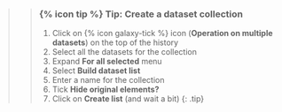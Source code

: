 >
>    > ### {% icon tip %} Tip: Create a dataset collection
>    >
>    > 1. Click on {% icon galaxy-tick %} icon (**Operation on multiple datasets**) on the top of the history
>    > 2. Select all the datasets for the collection
>    > 3. Expand **For all selected** menu
>    > 4. Select **Build dataset list**
>    > 5. Enter a name for the collection
>    > 6. Tick **Hide original elements?**
>    > 5. Click on **Create list** (and wait a bit)
>    {: .tip}
>